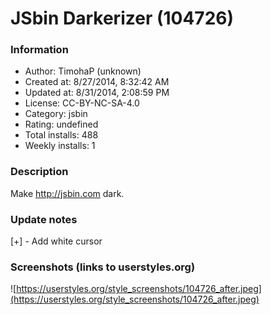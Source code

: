 # JSbin Darkerizer (104726)

### Information
- Author: TimohaP (unknown)
- Created at: 8/27/2014, 8:32:42 AM
- Updated at: 8/31/2014, 2:08:59 PM
- License:  CC-BY-NC-SA-4.0
- Category: jsbin
- Rating: undefined
- Total installs: 488
- Weekly installs: 1


### Description
Make http://jsbin.com dark.

### Update notes
[+] - Add white cursor

### Screenshots (links to userstyles.org)
![https://userstyles.org/style_screenshots/104726_after.jpeg](https://userstyles.org/style_screenshots/104726_after.jpeg)


